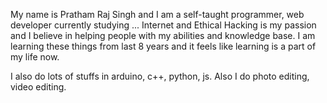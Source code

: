 My name is Pratham Raj Singh and I am a self-taught programmer, web developer currently studying ... 
Internet and Ethical Hacking is my passion and I believe in helping people with my abilities and knowledge base. 
I am learning these things from last 8 years and it feels like learning is a part of my life now. 

I also do lots of stuffs in arduino, c++, python, js.
Also I do photo editing, video editing.

<!---
PRS-777/PRS-777 is a ✨ special ✨ repository because its `README.md` (this file) appears on your GitHub profile.
You can click the Preview link to take a look at your changes.
--->
